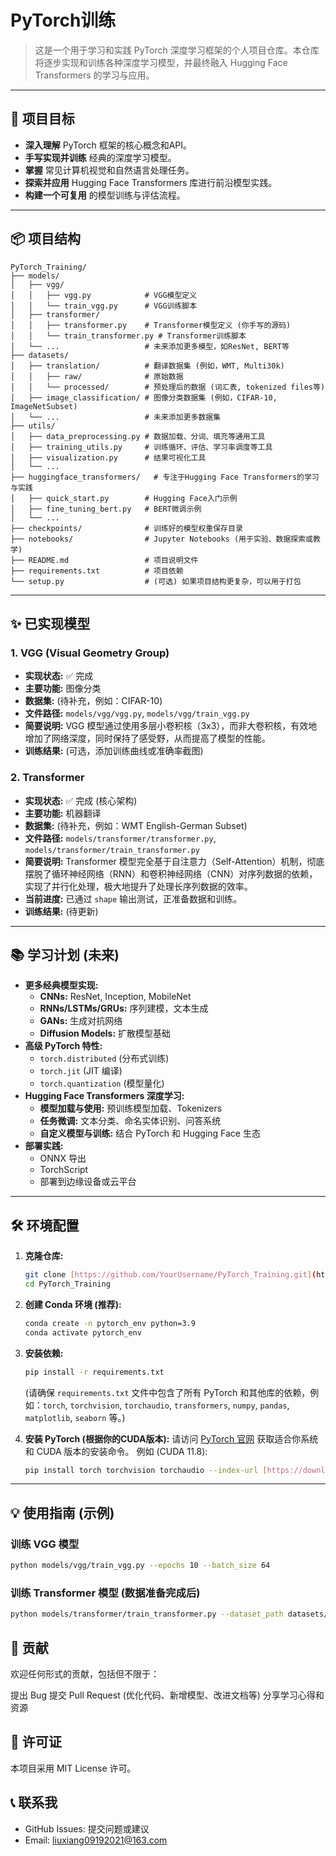 # PyTorch训练

> 这是一个用于学习和实践 PyTorch 深度学习框架的个人项目仓库。本仓库将逐步实现和训练各种深度学习模型，并最终融入 Hugging Face Transformers 的学习与应用。

---

## 🚀 项目目标

* **深入理解** PyTorch 框架的核心概念和API。
* **手写实现并训练** 经典的深度学习模型。
* **掌握** 常见计算机视觉和自然语言处理任务。
* **探索并应用** Hugging Face Transformers 库进行前沿模型实践。
* **构建一个可复用** 的模型训练与评估流程。

---

## 📦 项目结构

```
PyTorch_Training/
├── models/
│   ├── vgg/
│   │   ├── vgg.py            # VGG模型定义
│   │   └── train_vgg.py      # VGG训练脚本
│   ├── transformer/
│   │   ├── transformer.py    # Transformer模型定义 (你手写的源码)
│   │   └── train_transformer.py # Transformer训练脚本
│   └── ...                   # 未来添加更多模型，如ResNet, BERT等
├── datasets/
│   ├── translation/          # 翻译数据集 (例如，WMT, Multi30k)
│   │   ├── raw/              # 原始数据
│   │   └── processed/        # 预处理后的数据 (词汇表, tokenized files等)
│   ├── image_classification/ # 图像分类数据集 (例如，CIFAR-10, ImageNetSubset)
│   └── ...                   # 未来添加更多数据集
├── utils/
│   ├── data_preprocessing.py # 数据加载、分词、填充等通用工具
│   ├── training_utils.py     # 训练循环、评估、学习率调度等工具
│   ├── visualization.py      # 结果可视化工具
│   └── ...
├── huggingface_transformers/   # 专注于Hugging Face Transformers的学习与实践
│   ├── quick_start.py        # Hugging Face入门示例
│   ├── fine_tuning_bert.py   # BERT微调示例
│   └── ...
├── checkpoints/              # 训练好的模型权重保存目录
├── notebooks/                # Jupyter Notebooks (用于实验、数据探索或教学)
├── README.md                 # 项目说明文件
├── requirements.txt          # 项目依赖
└── setup.py                  # (可选) 如果项目结构更复杂，可以用于打包
```

---

## ✨ 已实现模型

### 1. VGG (Visual Geometry Group)

* **实现状态:** ✅ 完成
* **主要功能:** 图像分类
* **数据集:** (待补充，例如：CIFAR-10)
* **文件路径:** `models/vgg/vgg.py`, `models/vgg/train_vgg.py`
* **简要说明:** VGG 模型通过使用多层小卷积核（3x3），而非大卷积核，有效地增加了网络深度，同时保持了感受野，从而提高了模型的性能。
* **训练结果:** (可选，添加训练曲线或准确率截图)

### 2. Transformer

* **实现状态:** ✅ 完成 (核心架构)
* **主要功能:** 机器翻译
* **数据集:** (待补充，例如：WMT English-German Subset)
* **文件路径:** `models/transformer/transformer.py`, `models/transformer/train_transformer.py`
* **简要说明:** Transformer 模型完全基于自注意力（Self-Attention）机制，彻底摆脱了循环神经网络（RNN）和卷积神经网络（CNN）对序列数据的依赖，实现了并行化处理，极大地提升了处理长序列数据的效率。
* **当前进度:** 已通过 `shape` 输出测试，正准备数据和训练。
* **训练结果:** (待更新)

---

## 📚 学习计划 (未来)

* **更多经典模型实现:**
    * **CNNs:** ResNet, Inception, MobileNet
    * **RNNs/LSTMs/GRUs:** 序列建模，文本生成
    * **GANs:** 生成对抗网络
    * **Diffusion Models:** 扩散模型基础
* **高级 PyTorch 特性:**
    * `torch.distributed` (分布式训练)
    * `torch.jit` (JIT 编译)
    * `torch.quantization` (模型量化)
* **Hugging Face Transformers 深度学习:**
    * **模型加载与使用:** 预训练模型加载、Tokenizers
    * **任务微调:** 文本分类、命名实体识别、问答系统
    * **自定义模型与训练:** 结合 PyTorch 和 Hugging Face 生态
* **部署实践:**
    * ONNX 导出
    * TorchScript
    * 部署到边缘设备或云平台

---

## 🛠️ 环境配置

1.  **克隆仓库:**
    ```bash
    git clone [https://github.com/YourUsername/PyTorch_Training.git](https://github.com/YourUsername/PyTorch_Training.git)
    cd PyTorch_Training
    ```
2.  **创建 Conda 环境 (推荐):**
    
    ```bash
    conda create -n pytorch_env python=3.9
    conda activate pytorch_env
    ```
3.  **安装依赖:**
    ```bash
    pip install -r requirements.txt
    ```
    (请确保 `requirements.txt` 文件中包含了所有 PyTorch 和其他库的依赖，例如：`torch`, `torchvision`, `torchaudio`, `transformers`, `numpy`, `pandas`, `matplotlib`, `seaborn` 等。)
4.  **安装 PyTorch (根据你的CUDA版本):**
    请访问 [PyTorch 官网](https://pytorch.org/get-started/locally/) 获取适合你系统和 CUDA 版本的安装命令。
    例如 (CUDA 11.8):
    ```bash
    pip install torch torchvision torchaudio --index-url [https://download.pytorch.org/whl/cu118](https://download.pytorch.org/whl/cu118)
    ```

---

## 💡 使用指南 (示例)

### 训练 VGG 模型

```bash
python models/vgg/train_vgg.py --epochs 10 --batch_size 64
```

### 训练 Transformer 模型 (数据准备完成后)

```bash
python models/transformer/train_transformer.py --dataset_path datasets/translation/processed --epochs 20 --batch_size 32
```

## 🤝 贡献

欢迎任何形式的贡献，包括但不限于：

提出 Bug
提交 Pull Request (优化代码、新增模型、改进文档等)
分享学习心得和资源

## 📄 许可证

本项目采用 MIT License 许可。

## 📞 联系我

- GitHub Issues: 提交问题或建议
- Email: liuxiang09192021@163.com